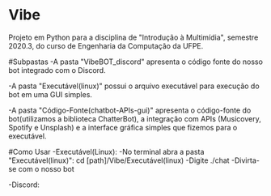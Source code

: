 # Vibe
Projeto em Python para a disciplina de "Introdução à Multimídia", semestre 2020.3, do curso de Engenharia da Computação da UFPE.

#Subpastas
-A pasta "VibeBOT_discord" apresenta o código fonte do nosso bot integrado com o Discord.

-A pasta "Executável(linux)" possui o arquivo executável para execução do bot em uma GUI simples.

-A pasta "Código-Fonte(chatbot-APIs-gui)" apresenta o código-fonte do bot(utilizamos a biblioteca ChatterBot), a integração com APIs (Musicovery, Spotify e Unsplash) e a interface gráfica simples que fizemos para o executável.

#Como Usar
-Executável(Linux):
    -No terminal abra a pasta "Executável(linux)": cd [path]/Vibe/Executável(linux)
    -Digite ./chat
    -Divirta-se com o nosso bot

-Discord:
